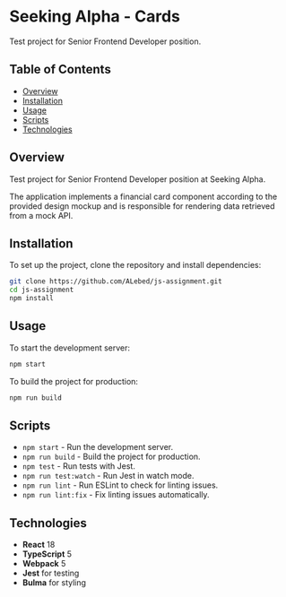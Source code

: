 # Seeking Alpha - Cards

Test project for Senior Frontend Developer position.

## Table of Contents
- [Overview](#overview)
- [Installation](#installation)
- [Usage](#usage)
- [Scripts](#scripts)
- [Technologies](#technologies)

## Overview
Test project for Senior Frontend Developer position at Seeking Alpha.

The application implements a financial card component according to the provided design mockup
and is responsible for rendering data retrieved from a mock API.

## Installation
To set up the project, clone the repository and install dependencies:

```sh
git clone https://github.com/ALebed/js-assignment.git
cd js-assignment
npm install
```

## Usage
To start the development server:

```sh
npm start
```

To build the project for production:

```sh
npm run build
```

## Scripts
- `npm start` - Run the development server.
- `npm run build` - Build the project for production.
- `npm test` - Run tests with Jest.
- `npm run test:watch` - Run Jest in watch mode.
- `npm run lint` - Run ESLint to check for linting issues.
- `npm run lint:fix` - Fix linting issues automatically.

## Technologies
- **React** 18
- **TypeScript** 5
- **Webpack** 5
- **Jest** for testing
- **Bulma** for styling
